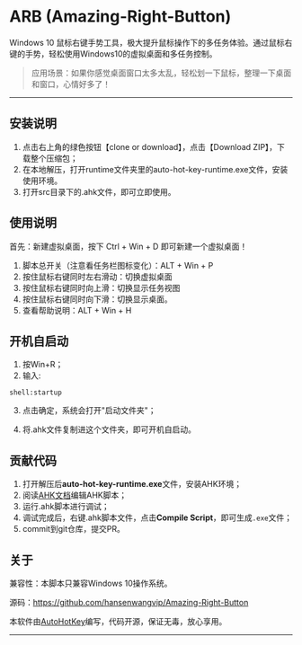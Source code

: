 # ARB (Amazing-Right-Button) 

Windows 10 鼠标右键手势工具，极大提升鼠标操作下的多任务体验。通过鼠标右键的手势，轻松使用Windows10的虚拟桌面和多任务控制。

> 应用场景：如果你感觉桌面窗口太多太乱，轻松划一下鼠标，整理一下桌面和窗口，心情好多了！

---


## 安装说明

1. 点击右上角的绿色按钮【clone or download】，点击【Download ZIP】，下载整个压缩包；
2. 在本地解压，打开runtime文件夹里的auto-hot-key-runtime.exe文件，安装使用环境。
3. 打开src目录下的.ahk文件，即可立即使用。

## 使用说明

首先：新建虚拟桌面，按下 Ctrl + Win + D 即可新建一个虚拟桌面！

1. 脚本总开关（注意看任务栏图标变化）：ALT + Win + P
2. 按住鼠标右键同时左右滑动：切换虚拟桌面
3. 按住鼠标右键同时向上滑：切换显示任务视图
4. 按住鼠标右键同时向下滑：切换显示桌面。
5. 查看帮助说明：ALT + Win + H

## 开机自启动
1. 按Win+R；
2. 输入:

```shell
shell:startup
```

3. 点击确定，系统会打开"启动文件夹"；

4. 将.ahk文件复制进这个文件夹，即可开机自启动。

## 贡献代码

1. 打开解压后**auto-hot-key-runtime.exe**文件，安装AHK环境；
2. 阅读[AHK文档](http://ahkcn.sourceforge.net/docs/Tutorial.htm)编辑AHK脚本；
3. 运行.ahk脚本进行调试；
4. 调试完成后，右键.ahk脚本文件，点击**Compile Script**，即可生成`.exe`文件；
5. commit到git仓库，提交PR。

## 关于

兼容性：本脚本只兼容Windows 10操作系统。

源码：<https://github.com/hansenwangvip/Amazing-Right-Button>

本软件由[AutoHotKey](http://ahkcn.sourceforge.net/docs/Tutorial.htm)编写，代码开源，保证无毒，放心享用。

---
